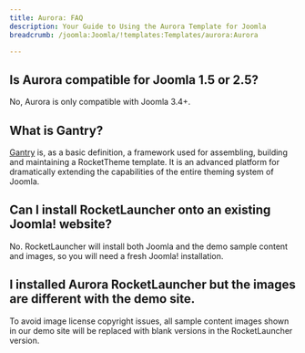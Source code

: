 ```yaml
---
title: Aurora: FAQ
description: Your Guide to Using the Aurora Template for Joomla
breadcrumb: /joomla:Joomla/!templates:Templates/aurora:Aurora

---
```


## Is Aurora compatible for Joomla 1.5 or 2.5?

No, Aurora is only compatible with Joomla 3.4+.

## What is Gantry?

[Gantry][gantry] is, as a basic definition, a framework used for assembling, building and maintaining a RocketTheme template. It is an advanced platform for dramatically extending the capabilities of the entire theming system of Joomla.

## Can I install RocketLauncher onto an existing Joomla! website?

No. RocketLauncher will install both Joomla and the demo sample content and images, so you will need a fresh Joomla! installation.

## I installed Aurora RocketLauncher but the images are different with the demo site.

To avoid image license copyright issues, all sample content images shown in our demo site will be replaced with blank versions in the RocketLauncher version.

[gantry]: http://gantry.org/
[forum]: http://www.rockettheme.com/forum/joomla-template-aurora
[roksprocket]: http://www.rockettheme.com/joomla/extensions/roksprocket
